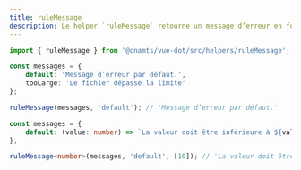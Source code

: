 ```yaml
---
title: ruleMessage
description: Le helper `ruleMessage` retourne un message d’erreur en fonction d’une clé à partir d’une liste et exécute la fonction en transmettant les arguments si le message est une fonction.
---
```


<doc-tabs>

<doc-tab-item label="Utilisation">

```ts
import { ruleMessage } from '@cnamts/vue-dot/src/helpers/ruleMessage';

const messages = {
	default: 'Message d’erreur par défaut.',
	tooLarge: 'Le fichier dépasse la limite'
};

ruleMessage(messages, 'default'); // 'Message d’erreur par défaut.'
```

```ts
const messages = {
	default: (value: number) => `La valeur doit être inférieure à ${value} caractères.`
};

ruleMessage<number>(messages, 'default', [10]); // 'La valeur doit être inférieure à 10 caractères.'
```

</doc-tab-item>

<doc-tab-item label="API">
<doc-api name="helpers/rule-message"></doc-api>
</doc-tab-item>

</doc-tabs>
